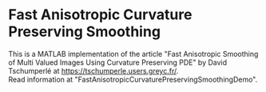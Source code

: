 Fast Anisotropic Curvature Preserving Smoothing
===============================================

This is a MATLAB implementation of the article "Fast Anisotropic Smoothing of Multi Valued Images Using Curvature Preserving PDE" by David Tschumperlé at https://tschumperle.users.greyc.fr/.  
Read information at "FastAnisotropicCurvaturePreservingSmoothingDemo".
